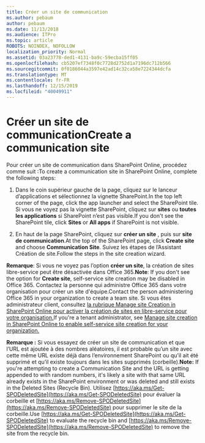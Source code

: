 ```yaml
---
title: Créer un site de communication
ms.author: pebaum
author: pebaum
ms.date: 11/13/2018
ms.audience: ITPro
ms.topic: article
ROBOTS: NOINDEX, NOFOLLOW
localization_priority: Normal
ms.assetid: 03a23778-ded1-4131-ba9c-59ecba15ff05
ms.openlocfilehash: cb5207ef7348f0c7728d2752d1a7196dc712b566
ms.sourcegitcommit: 0f0186044a3597e42ad14c32ca58e7224344dcfa
ms.translationtype: MT
ms.contentlocale: fr-FR
ms.lasthandoff: 12/15/2019
ms.locfileid: "40049911"
---
```

# <a name="create-a-communication-site"></a><span data-ttu-id="cf500-102">Créer un site de communication</span><span class="sxs-lookup"><span data-stu-id="cf500-102">Create a communication site</span></span>

<span data-ttu-id="cf500-103">Pour créer un site de communication dans SharePoint Online, procédez comme suit :</span><span class="sxs-lookup"><span data-stu-id="cf500-103">To create a communication site in SharePoint Online, complete the following steps:</span></span> 
  
1. <span data-ttu-id="cf500-104">Dans le coin supérieur gauche de la page, cliquez sur le lanceur d’applications et sélectionnez la vignette SharePoint.</span><span class="sxs-lookup"><span data-stu-id="cf500-104">In the top left corner of the page, click the app launcher and select the SharePoint tile.</span></span> <span data-ttu-id="cf500-105">Si vous ne voyez pas la vignette SharePoint, cliquez sur **sites** ou **toutes les applications** si SharePoint n’est pas visible.</span><span class="sxs-lookup"><span data-stu-id="cf500-105">If you don't see the SharePoint tile, click **Sites** or **All apps** if SharePoint is not visible.</span></span> 
    
2. <span data-ttu-id="cf500-106">En haut de la page SharePoint, cliquez sur **créer un site** , puis sur **site de communication**.</span><span class="sxs-lookup"><span data-stu-id="cf500-106">At the top of the SharePoint page, click **Create site** and choose **Communication Site**.</span></span> <span data-ttu-id="cf500-107">Suivez les étapes de l’Assistant Création de site.</span><span class="sxs-lookup"><span data-stu-id="cf500-107">Follow the steps in the site creation wizard.</span></span> 
    
 <span data-ttu-id="cf500-108">**Remarque**: Si vous ne voyez pas l’option **créer un site**, la création de sites libre-service peut être désactivée dans Office 365.</span><span class="sxs-lookup"><span data-stu-id="cf500-108">**Note**: If you don't see the option for **Create site**, self-service site creation may be disabled in Office 365.</span></span> <span data-ttu-id="cf500-109">Contactez la personne qui administre Office 365 dans votre organisation pour créer un site d'équipe.</span><span class="sxs-lookup"><span data-stu-id="cf500-109">Contact the person administering Office 365 in your organization to create a team site.</span></span> <span data-ttu-id="cf500-110">Si vous êtes administrateur client, consultez [la rubrique Manage site Creation in SharePoint Online pour activer la création de sites en libre-service pour votre organisation.](https://go.microsoft.com/fwlink/?linkid=2018780)</span><span class="sxs-lookup"><span data-stu-id="cf500-110">If you're a tenant administrator, see [Manage site creation in SharePoint Online to enable self-service site creation for your organization.](https://go.microsoft.com/fwlink/?linkid=2018780)</span></span>
  
 <span data-ttu-id="cf500-111">**Remarque :** Si vous essayez de créer un site de communication et que l’URL est ajoutée à des nombres aléatoires, il est probable qu’un site avec cette même URL existe déjà dans l’environnement SharePoint ou qu’il ait été supprimé et qu’il existe toujours dans les sites supprimés (corbeille).</span><span class="sxs-lookup"><span data-stu-id="cf500-111">**Note:** If you're attempting to create a Communication Site and the URL is getting appended to with random numbers, it's likely a site with that same URL already exists in the SharePoint environment or was deleted and still exists in the Deleted Sites (Recycle Bin).</span></span> <span data-ttu-id="cf500-112">Utilisez [https://aka.ms/Get-SPODeletedSite](https://aka.ms/Get-SPODeletedSite) pour évaluer la corbeille et [https://aka.ms/Remove-SPODeletedSite](https://aka.ms/Remove-SPODeletedSite) pour supprimer le site de la corbeille.</span><span class="sxs-lookup"><span data-stu-id="cf500-112">Use [https://aka.ms/Get-SPODeletedSite](https://aka.ms/Get-SPODeletedSite) to evaluate the recycle bin and [https://aka.ms/Remove-SPODeletedSite](https://aka.ms/Remove-SPODeletedSite) to remove the site from the recycle bin.</span></span> 
  

